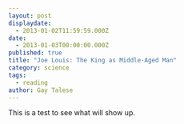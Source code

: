 ```yaml
---
layout: post
displaydate: 
  - 2013-01-02T11:59:59.000Z
date: 
  - 2013-01-03T00:00:00.000Z
published: true
title: "Joe Louis: The King as Middle-Aged Man"
category: science
tags: 
  - reading
author: Gay Talese
---
```


This is a test to see what will show up.
